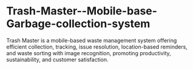 # Trash-Master--Mobile-base-Garbage-collection-system
Trash Master is a mobile-based waste management system offering efficient collection, tracking, issue resolution, location-based reminders, and waste sorting with image recognition, promoting productivity, sustainability, and customer satisfaction.
